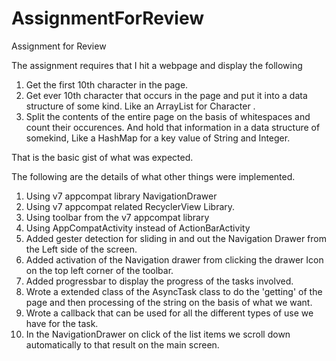 # AssignmentForReview
Assignment for Review

The assignment requires that I hit a webpage and display the following

1. Get the first 10th character in the page. 
2. Get ever 10th character that occurs in the page and put it into a data structure of some kind. Like an ArrayList for Character .
3. Split the contents of the entire page on the basis of whitespaces and count their occurences. And hold that information in a data structure of somekind, Like a HashMap for a key value of String and Integer.

That is the basic gist of what was expected. 

The following are the details of what other things were implemented.

1. Using v7 appcompat library NavigationDrawer
2. Using v7 appcompat related RecyclerView Library.
3. Using toolbar from the v7 appcompat library
4. Using AppCompatActivity instead of ActionBarActivity
5. Added gester detection for sliding in and out the Navigation Drawer from the Left side of the screen.
6. Added activation of the Navigation drawer from clicking the drawer Icon on the top left corner of the toolbar.
7. Added progressbar to display the progress of the tasks involved.
8. Wrote a extended class of the AsyncTask class to do the 'getting' of the page and then processing of the string on the basis of what we want.
9. Wrote a callback that can be used for all the different types of use we have for the task.
10. In the NavigationDrawer on click of the list items we scroll down automatically to that result on the main screen.

